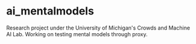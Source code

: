 # ai_mentalmodels
Research project under the University of Michigan's Crowds and Machine AI Lab. Working on testing mental models through proxy. 
